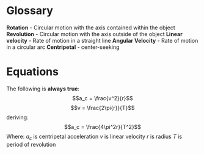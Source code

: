 # Glossary
**Rotation** - Circular motion with the axis contained within the object
**Revolution** - Circular motion with the axis outside of the object
**Linear velocity** - Rate of motion in a straight line
**Angular Velocity** - Rate of motion in a circular arc
**Centripetal** - center-seeking

# Equations
The following is **always true**:
$$a_c = \frac{v^2}{r}$$
$$v = \frac{2\pi{r}}{T}$$
deriving:
$$a_c = \frac{4\pi^2r}{T^2}$$
Where:
$a_c$ is centripetal acceleration
$v$ is linear velocity
$r$ is radius
$T$ is period of revolution
